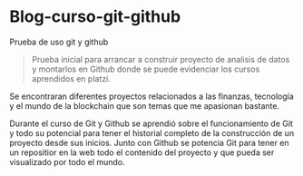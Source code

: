 # Blog-curso-git-github
Prueba de uso git y github

>Prueba inicial para arrancar a construir proyecto de analisis de datos y montarlos en Github donde se puede evidenciar los cursos aprendidos en platzi.

 Se encontraran diferentes proyectos relacionados a las finanzas, tecnología y el mundo de la blockchain que son temas que me apasionan bastante.
 
Durante el curso de Git y Github se aprendió sobre el funcionamiento de Git y todo su potencial para tener el historial completo de la construcción de un proyecto desde sus inicios. Junto con Github se potencia Git para tener en un repositior en la web todo el contenido del proyecto y que pueda ser visualizado por todo el mundo.
